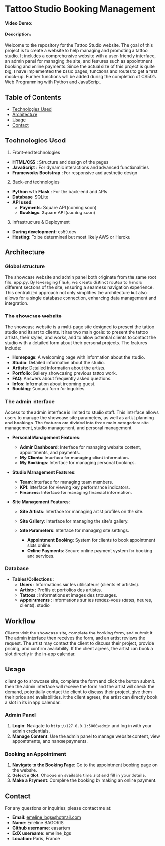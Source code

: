 # Tattoo Studio Booking Management
#### Video Demo:  <URL HERE>
#### Description:
Welcome to the repository for the Tattoo Studio website. The goal of this project is to create a website to help managing and promoting a tattoo studio.
It includes a comprehensive website with a user-friendly interface, an admin panel for managing the site, and features such as appointment booking and online payments.
Since the actual size of this project is quite big, I have implemented the basic pages, functions and routes to get a first mock-up. Further functions will be added during the completion
of CS50’s Web Programming with Python and JavaScript.

## Table of Contents

- [Technologies Used](#technologies-used)
- [Architecture](#architecture)
- [Usage](#usage)
- [Contact](#contact)

## Technologies Used

1. Front-end technologies
- **HTML/CSS** : Structure and design of the pages
- **JavaScript** : For dynamic interactions and advanced functionalities
- **Frameworks Bootstrap** : For responsive and aesthetic design

2. Back-end technologies

- **Python** with **Flask** : For the back-end and APIs
- **Database**: SQLite
- **API used**:
    - **Payments**: Square API (coming soon)
    - **Bookings**: Square API (coming soon)

3. Infrastructure & Deployment
- **During development:** cs50.dev
- **Hosting**: To be determined but most likely AWS or Heroku

## Architecture

### Global structure

The showcase website and admin panel both originate from the same root file: app.py.
By leveraging Flask, we create distinct routes to handle different sections of the site, ensuring a seamless navigation experience.
This centralized approach not only simplifies the architecture but also allows for a single database connection, enhancing data management and integration.

### The showcase website
The showcase website is a multi-page site designed to present the tattoo studio and its art to clients. It has two main goals: to present the tattoo artists, their styles, and works, and to allow potential clients to contact the studio with a detailed form about their personal projects. The features include:

- **Homepage**: A welcoming page with information about the studio.
- **Studio**: Detailed information about the studio.
- **Artists**: Detailed information about the artists.
- **Portfolio**: Gallery showcasing previous tattoo work.
- **FAQ**: Answers about frequently asked questions.
- **Infos**: Information about incoming guest.
- **Booking**: Contact form for inquiries.


### The admin interface

Access to the admin interface is limited to studio staff. This interface allows users to manage the showcase site parameters, as well as artist planning and bookings. The features are divided into three main categories: site management, studio management, and personal management.

- **Personal Management Features**:
  - **Admin Dashboard**: Interface for managing website content, appointments, and payments.
  - **My Clients**: Interface for managing client information.
  - **My Bookings**: Interface for managing personal bookings.

- **Studio Management Features**:
  - **Team**: Interface for managing team members.
  - **KPI**: Interface for viewing key performance indicators.
  - **Finances**: Interface for managing financial information.

- **Site Management Features**:
  - **Site Artists**: Interface for managing artist profiles on the site.
  - **Site Gallery**: Interface for managing the site's gallery.
  - **Site Parameters**: Interface for managing site settings.

    - **Appointment Booking**: System for clients to book appointment slots online.
    - **Online Payments**: Secure online payment system for booking and services.

### Database

- **Tables/Collections** :
    - **Users** : Informations sur les utilisateurs (clients et artistes).
    - **Artists** : Profils et portfolios des artistes.
    - **Tattoos** : Informations et images des tatouages.
    - **Appointments** : Informations sur les rendez-vous (dates, heures, clients).
    studio

## Workflow

Clients visit the showcase site, complete the booking form, and submit it. The admin interface then receives the form, and an artist reviews the request. The artist may contact the client to discuss their project, provide pricing, and confirm availability. If the client agrees, the artist can book a slot directly in the in-app calendar.

## Usage

client go to showcase site, complete the form and click the button submit.
then the admin interface will receive the form and the artist will check the demand, potentially
contact the client to discuss their project, give them their price and availabilities.
it the client agrees, the artist can directly book a slot in its in app calendar.

### Admin Panel

1. **Login**: Navigate to `http://127.0.0.1:5000/admin` and log in with your admin credentials.
2. **Manage Content**: Use the admin panel to manage website content, view appointments, and handle payments.

### Booking an Appointment

1. **Navigate to the Booking Page**: Go to the appointment booking page on the website.
2. **Select a Slot**: Choose an available time slot and fill in your details.
3. **Make a Payment**: Complete the booking by making an online payment.

## Contact

For any questions or inquiries, please contact me at:

- **Email**: emeline_bgs@hotmail.com
- **Name**: Emeline BAGORIS
- **Github username**: easartem
- **EdX username**: emeline_bgs
- **Location**: Paris, France
